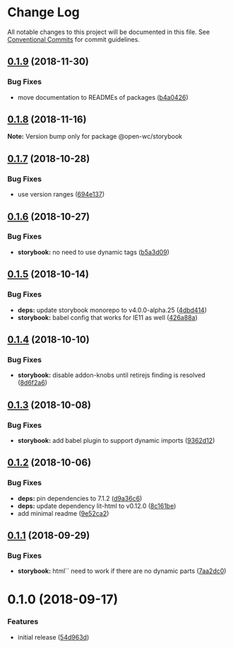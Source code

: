 # Change Log

All notable changes to this project will be documented in this file.
See [Conventional Commits](https://conventionalcommits.org) for commit guidelines.

## [0.1.9](https://github.com/open-wc/open-wc/tree/master/packages/storybook/compare/@open-wc/storybook@0.1.8...@open-wc/storybook@0.1.9) (2018-11-30)


### Bug Fixes

* move documentation to READMEs of packages ([b4a0426](https://github.com/open-wc/open-wc/tree/master/packages/storybook/commit/b4a0426))





## [0.1.8](https://github.com/open-wc/open-wc/tree/master/packages/storybook/compare/@open-wc/storybook@0.1.7...@open-wc/storybook@0.1.8) (2018-11-16)

**Note:** Version bump only for package @open-wc/storybook





## [0.1.7](https://github.com/open-wc/open-wc/tree/master/packages/storybook/compare/@open-wc/storybook@0.1.6...@open-wc/storybook@0.1.7) (2018-10-28)


### Bug Fixes

* use version ranges ([694e137](https://github.com/open-wc/open-wc/tree/master/packages/storybook/commit/694e137))





## [0.1.6](https://github.com/open-wc/open-wc/tree/master/packages/storybook/compare/@open-wc/storybook@0.1.5...@open-wc/storybook@0.1.6) (2018-10-27)


### Bug Fixes

* **storybook:** no need to use dynamic tags ([b5a3d09](https://github.com/open-wc/open-wc/tree/master/packages/storybook/commit/b5a3d09))





## [0.1.5](https://github.com/open-wc/open-wc/tree/master/packages/storybook/compare/@open-wc/storybook@0.1.4...@open-wc/storybook@0.1.5) (2018-10-14)


### Bug Fixes

* **deps:** update storybook monorepo to v4.0.0-alpha.25 ([4dbd414](https://github.com/open-wc/open-wc/tree/master/packages/storybook/commit/4dbd414))
* **storybook:** babel config that works for IE11 as well ([426a88a](https://github.com/open-wc/open-wc/tree/master/packages/storybook/commit/426a88a))





## [0.1.4](https://github.com/open-wc/open-wc/tree/master/packages/storybook/compare/@open-wc/storybook@0.1.3...@open-wc/storybook@0.1.4) (2018-10-10)


### Bug Fixes

* **storybook:** disable addon-knobs until retirejs finding is resolved ([8d6f2a6](https://github.com/open-wc/open-wc/tree/master/packages/storybook/commit/8d6f2a6))





## [0.1.3](https://github.com/open-wc/open-wc/tree/master/packages/storybook/compare/@open-wc/storybook@0.1.2...@open-wc/storybook@0.1.3) (2018-10-08)


### Bug Fixes

* **storybook:** add babel plugin to support dynamic imports ([9362d12](https://github.com/open-wc/open-wc/tree/master/packages/storybook/commit/9362d12))





## [0.1.2](https://github.com/open-wc/open-wc/tree/master/packages/storybook/compare/@open-wc/storybook@0.1.1...@open-wc/storybook@0.1.2) (2018-10-06)


### Bug Fixes

* **deps:** pin dependencies to 7.1.2 ([d9a36c6](https://github.com/open-wc/open-wc/tree/master/packages/storybook/commit/d9a36c6))
* **deps:** update dependency lit-html to v0.12.0 ([8c161be](https://github.com/open-wc/open-wc/tree/master/packages/storybook/commit/8c161be))
* add minimal readme ([9e52ca2](https://github.com/open-wc/open-wc/tree/master/packages/storybook/commit/9e52ca2))





<a name="0.1.1"></a>
## [0.1.1](https://github.com/open-wc/open-wc/tree/master/packages/storybook/compare/@open-wc/storybook@0.1.0...@open-wc/storybook@0.1.1) (2018-09-29)


### Bug Fixes

* **storybook:** html`` need to work if there are no dynamic parts ([7aa2dc0](https://github.com/open-wc/open-wc/tree/master/packages/storybook/commit/7aa2dc0))





<a name="0.1.0"></a>
# 0.1.0 (2018-09-17)


### Features

* initial release ([54d963d](https://github.com/open-wc/open-wc/tree/master/packages/storybook/commit/54d963d))
